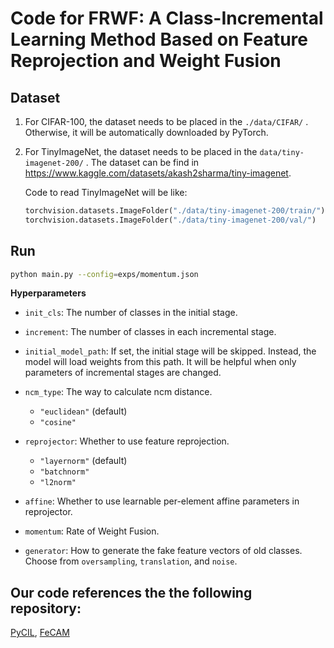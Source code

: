 # Code for FRWF: A Class-Incremental Learning Method Based on Feature Reprojection and Weight Fusion

## Dataset

1. For CIFAR-100, the dataset needs to be placed in the `./data/CIFAR/` . Otherwise, it will be automatically downloaded by PyTorch.

2. For TinyImageNet, the dataset needs to be placed in the `data/tiny-imagenet-200/` . The dataset can be find in https://www.kaggle.com/datasets/akash2sharma/tiny-imagenet.

   Code to read TinyImageNet will be like:

   ```python
   torchvision.datasets.ImageFolder("./data/tiny-imagenet-200/train/")
   torchvision.datasets.ImageFolder("./data/tiny-imagenet-200/val/")
   ```

## Run

```bash
python main.py --config=exps/momentum.json
```

**Hyperparameters**

- `init_cls`: The number of classes in the initial stage.
- `increment`: The number of classes in each incremental stage.
- `initial_model_path`: If set, the initial stage will be skipped. Instead, the model will load weights from this path. It will be helpful when only parameters of incremental stages are changed.
- `ncm_type`: The way to calculate ncm distance.
  - `"euclidean"` (default)
  - `"cosine"`

- `reprojector`: Whether to use feature reprojection.
  - `"layernorm"` (default)
  - `"batchnorm"`
  - `"l2norm"`

- `affine`: Whether to use learnable per-element affine parameters in reprojector.
- `momentum`: Rate of Weight Fusion.
- `generator`: How to generate the fake feature vectors of old classes. Choose from `oversampling`, `translation`, and `noise`.

## Our code references the the following repository:

[PyCIL](https://github.com/G-U-N/PyCIL), [FeCAM](https://github.com/dipamgoswami/FeCAM)

